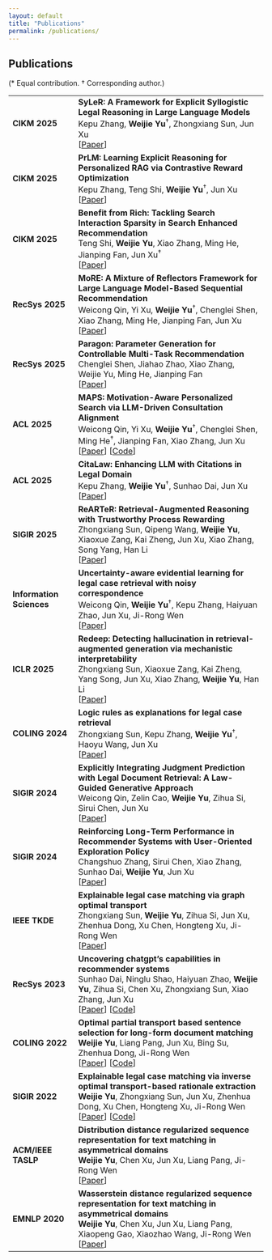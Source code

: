 ```yaml
---
layout: default
title: "Publications"
permalink: /publications/
---
```


## Publications  
(* Equal contribution. † Corresponding author.)

<table>
  <tr>
    <td><strong>CIKM 2025</strong></td>
    <td>
      <strong>SyLeR: A Framework for Explicit Syllogistic Legal Reasoning in Large Language Models</strong><br>
      Kepu Zhang, <strong>Weijie Yu</strong><sup>†</sup>, Zhongxiang Sun, Jun Xu<br>
      [<a href="https://arxiv.org/pdf/2504.04042" target="_blank">Paper</a>] 
    </td>
  </tr>

  <tr>
    <td><strong>CIKM 2025</strong></td>
    <td>
      <strong>PrLM: Learning Explicit Reasoning for Personalized RAG via Contrastive Reward Optimization</strong><br>
      Kepu Zhang, Teng Shi, <strong>Weijie Yu</strong><sup>†</sup>, Jun Xu<br>
      [<a href="https://www.arxiv.org/pdf/2508.07342" target="_blank">Paper</a>] 
    </td>
  </tr>

  <tr>
    <td><strong>CIKM 2025</strong></td>
    <td>
      <strong>Benefit from Rich: Tackling Search Interaction Sparsity in Search Enhanced Recommendation</strong><br>
      Teng Shi, <strong>Weijie Yu</strong>, Xiao Zhang, Ming He, Jianping Fan, Jun Xu<sup>†</sup><br>
      [<a href="https://arxiv.org/pdf/2508.04145" target="_blank">Paper</a>] 
    </td>
  </tr>

  <tr>
    <td><strong>RecSys 2025</strong></td>
    <td>
      <strong>MoRE: A Mixture of Reflectors Framework for Large Language Model-Based Sequential Recommendation</strong><br>
      Weicong Qin, Yi Xu, <strong>Weijie Yu</strong><sup>†</sup>, Chenglei Shen, Xiao Zhang, Ming He, Jianping Fan, Jun Xu<br>
      [<a href="https://arxiv.org/pdf/2409.06377" target="_blank">Paper</a>] 
    </td>
  </tr>

  <tr>
    <td><strong>RecSys 2025</strong></td>
    <td>
      <strong>Paragon: Parameter Generation for Controllable  Multi-Task Recommendation</strong>
      <br>
      Chenglei Shen, Jiahao Zhao, Xiao Zhang, Weijie Yu, Ming He, Jianping Fan
      <br>
      [<a href="https://arxiv.org/pdf/2410.10639" target="_blank">Paper</a>] 
    </td>
  </tr>


  <tr>
    <td><strong>ACL 2025</strong></td>
    <td>
      <strong>MAPS: Motivation-Aware Personalized Search via LLM-Driven Consultation Alignment</strong><br>
      Weicong Qin, Yi Xu, <strong>Weijie Yu</strong><sup>†</sup>, Chenglei Shen, Ming He<sup>†</sup>, Jianping Fan, Xiao Zhang, Jun Xu<br>
      [<a href="https://arxiv.org/abs/2503.01711" target="_blank">Paper</a>] [<a href="https://github.com/E-qin/MAPS" target="_blank">Code</a>]
    </td>
  </tr>

  <tr>
    <td><strong>ACL 2025</strong></td>
    <td>
      <strong>CitaLaw: Enhancing LLM with Citations in Legal Domain</strong><br>
      Kepu Zhang, <strong>Weijie Yu</strong><sup>†</sup>, Sunhao Dai, Jun Xu<br>
      [<a href="https://arxiv.org/abs/2412.14556" target="_blank">Paper</a>]
    </td>
  </tr>

  <tr>
    <td><strong>SIGIR 2025</strong></td>
    <td>
      <strong>ReARTeR: Retrieval-Augmented Reasoning with Trustworthy Process Rewarding</strong><br>
      Zhongxiang Sun, Qipeng Wang, <strong>Weijie Yu</strong>, Xiaoxue Zang, Kai Zheng, Jun Xu, Xiao Zhang, Song Yang, Han Li<br>
      [<a href="https://arxiv.org/pdf/2501.07861">Paper</a>] 
    </td>
  </tr>

  <tr>
    <td><strong>Information Sciences</strong></td>
    <td>
      <strong>Uncertainty-aware evidential learning for legal case retrieval with noisy correspondence</strong><br>
      Weicong Qin, <strong>Weijie Yu</strong><sup>†</sup>, Kepu Zhang, Haiyuan Zhao, Jun Xu, Ji-Rong Wen<br>
      [<a href="https://www.sciencedirect.com/science/article/pii/S0020025525000477" target="_blank">Paper</a>] 
    </td>
  </tr>

  <tr>
    <td><strong>ICLR 2025</strong></td>
    <td>
      <strong>Redeep: Detecting hallucination in retrieval-augmented generation via mechanistic interpretability</strong><br>
      Zhongxiang Sun, Xiaoxue Zang, Kai Zheng, Yang Song, Jun Xu, Xiao Zhang, <strong>Weijie Yu</strong>, Han Li<br>
      [<a href="https://arxiv.org/pdf/2410.11414" target="_blank">Paper</a>] 
    </td>
  </tr>

  <tr>
    <td><strong>COLING 2024</strong></td>
    <td>
      <strong>Logic rules as explanations for legal case retrieval</strong><br>
      Zhongxiang Sun, Kepu Zhang, <strong>Weijie Yu</strong><sup>†</sup>, Haoyu Wang, Jun Xu<br>
      [<a href="https://arxiv.org/pdf/2403.01457" target="_blank">Paper</a>] 
    </td>
  </tr>

  <tr>
    <td><strong>SIGIR 2024</strong></td>
    <td>
      <strong>Explicitly Integrating Judgment Prediction with Legal Document Retrieval: A Law-Guided Generative Approach</strong><br>
      Weicong Qin, Zelin Cao, <strong>Weijie Yu</strong>, Zihua Si, Sirui Chen, Jun Xu<br>
      [<a href="https://arxiv.org/pdf/2312.09591" target="_blank">Paper</a>] 
    </td>
  </tr>

  <tr>
    <td><strong>SIGIR 2024</strong></td>
    <td>
      <strong>Reinforcing Long-Term Performance in Recommender Systems with User-Oriented Exploration Policy</strong><br>
      Changshuo Zhang, Sirui Chen, Xiao Zhang, Sunhao Dai, <strong>Weijie Yu</strong>, Jun Xu<br>
      [<a href="https://arxiv.org/pdf/2312.09591" target="_blank">Paper</a>] 
    </td>
  </tr>

  <tr>
    <td><strong>IEEE TKDE</strong></td>
    <td>
      <strong>Explainable legal case matching via graph optimal transport
    </strong><br>
      Zhongxiang Sun, <strong>Weijie Yu</strong>, Zihua Si, Jun Xu, Zhenhua Dong, Xu Chen, Hongteng Xu, Ji-Rong Wen<br>
      [<a href="https://ieeexplore.ieee.org/abstract/document/10285038/" target="_blank">Paper</a>] 
    </td>
  </tr>

  <tr>
    <td><strong>RecSys 2023</strong></td>
    <td>
      <strong>Uncovering chatgpt’s capabilities in recommender systems
    </strong><br>
      Sunhao Dai, Ninglu Shao, Haiyuan Zhao, <strong>Weijie Yu</strong>, Zihua Si, Chen Xu, Zhongxiang Sun, Xiao Zhang, Jun Xu<br>
      [<a href="https://arxiv.org/pdf/2305.02182" target="_blank">Paper</a>] [<a href="https://github.com/rainym00d/LLM4RS" target="_blank">Code</a>]
    </td>
  </tr>

 <tr>
    <td><strong>COLING 2022</strong></td>
    <td>
      <strong>Optimal partial transport based sentence selection for long-form document matching
    </strong><br>
      <strong>Weijie Yu</strong>, Liang Pang, Jun Xu, Bing Su, Zhenhua Dong, Ji-Rong Wen<br>
      [<a href="https://aclanthology.org/2022.coling-1.208" target="_blank">Paper</a>] [<a href="https://github.com/ruc-wjyu/OPT-Match" target="_blank">Code</a>]
    </td>
  </tr>

  <tr>
    <td><strong>SIGIR 2022</strong></td>
    <td>
      <strong>Explainable legal case matching via inverse optimal transport-based rationale extraction
    </strong><br>
      <strong>Weijie Yu</strong>, Zhongxiang Sun, Jun Xu, Zhenhua Dong, Xu Chen, Hongteng Xu, Ji-Rong Wen<br>
      [<a href="https://arxiv.org/pdf/2207.04182" target="_blank">Paper</a>] [<a href="https://github.com/ruc-wjyu/IOT-Match" target="_blank">Code</a>]
    </td>
  </tr>

   <tr>
    <td><strong>ACM/IEEE TASLP</strong></td>
    <td>
      <strong>Distribution distance regularized sequence representation for text matching in asymmetrical domains
    </strong><br>
      <strong>Weijie Yu</strong>, Chen Xu, Jun Xu, Liang Pang, Ji-Rong Wen<br>
      [<a href="https://ieeexplore.ieee.org/abstract/document/9698977" target="_blank">Paper</a>] 
    </td>
  </tr>

   <tr>
    <td><strong>EMNLP 2020</strong></td>
    <td>
      <strong>Wasserstein distance regularized sequence representation for text matching in asymmetrical domains
    </strong><br>
      <strong>Weijie Yu</strong>, Chen Xu, Jun Xu, Liang Pang, Xiaopeng Gao, Xiaozhao Wang, Ji-Rong Wen
    <br>
      [<a href="https://arxiv.org/pdf/2010.07717" target="_blank">Paper</a>] 
    </td>
  </tr>
</table>
